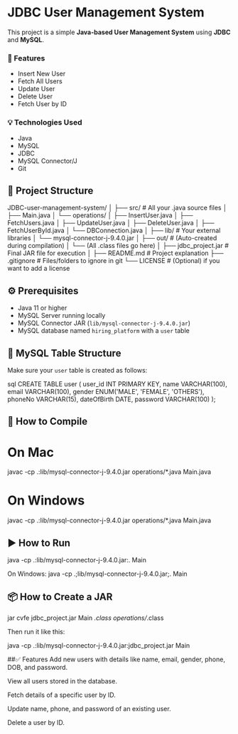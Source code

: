 # JDBC User Management System

This project is a simple **Java-based User Management System** using **JDBC** and **MySQL**.

### 🔧 Features
- Insert New User
- Fetch All Users
- Update User
- Delete User
- Fetch User by ID

### 💡 Technologies Used
- Java
- MySQL
- JDBC
- MySQL Connector/J
- Git

## 📁 Project Structure

JDBC-user-management-system/
│
├── src/                            # All your .java source files
│   ├── Main.java
│   └── operations/
│       ├── InsertUser.java
│       ├── FetchUsers.java
│       ├── UpdateUser.java
│       ├── DeleteUser.java
│       ├── FetchUserById.java
│       └── DBConnection.java
│
├── lib/                            # Your external libraries
│   └── mysql-connector-j-9.4.0.jar
│
├── out/                            # (Auto-created during compilation)
│   └── (All .class files go here)
│
├── jdbc_project.jar                # Final JAR file for execution
│
├── README.md                       # Project explanation
├── .gitignore                      # Files/folders to ignore in git
└── LICENSE                         # (Optional) if you want to add a license


## ⚙️ Prerequisites

- Java 11 or higher
- MySQL Server running locally
- MySQL Connector JAR (`lib/mysql-connector-j-9.4.0.jar`)
- MySQL database named `hiring_platform` with a `user` table

## 🧱 MySQL Table Structure

Make sure your `user` table is created as follows:

sql
CREATE TABLE user (
  user_id INT PRIMARY KEY,
  name VARCHAR(100),
  email VARCHAR(100),
  gender ENUM('MALE', 'FEMALE', 'OTHERS'),
  phoneNo VARCHAR(15),
  dateOfBirth DATE,
  password VARCHAR(100)
);


## 🚀 How to Compile
# On Mac
javac -cp .:lib/mysql-connector-j-9.4.0.jar operations/*.java Main.java

# On Windows
javac -cp .:lib/mysql-connector-j-9.4.0.jar operations/*.java Main.java

## ▶️ How to Run

java -cp .:lib/mysql-connector-j-9.4.0.jar:. Main

On Windows:
java -cp .;lib/mysql-connector-j-9.4.0.jar;. Main


## 📦 How to Create a JAR

jar cvfe jdbc_project.jar Main *.class operations/*.class

Then run it like this:

java -cp .:lib/mysql-connector-j-9.4.0.jar:jdbc_project.jar Main

##✅ Features
Add new users with details like name, email, gender, phone, DOB, and password.

View all users stored in the database.

Fetch details of a specific user by ID.

Update name, phone, and password of an existing user.

Delete a user by ID.

